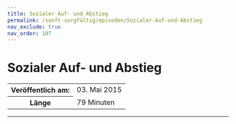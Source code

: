 ```yaml
---
title: Sozialer Auf- und Abstieg
permalink: /sanft-sorgfältig/episoden/Sozialer-Auf-und-Abstieg
nav_exclude: true
nav_order: 107
---
```


# Sozialer Auf- und Abstieg
<table class="resp-table dcf-table dcf-table-responsive dcf-table-bordered dcf-table-striped dcf-w-100%">
                    <tbody>
                        <tr>
                            <th scope="row">Veröffentlich am:</th>
                            <td data-label="Veröffentlich am:">03. Mai 2015</td>
                        </tr>
                        <tr>
                            <th scope="row">Länge </th>
                            <td data-label="Länge ">79 Minuten</td>
                        </tr></tbody>
                </table>

***

